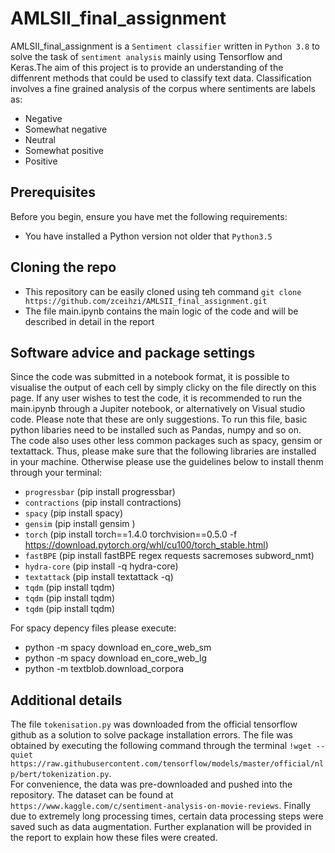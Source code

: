 <!-- # AMLSII_final_assignment
pip install progressbar
pip install contractions
pip install sentencepiece

pip install spacy
pip install gensim 
pip install torch==1.4.0 torchvision==0.5.0 -f https://download.pytorch.org/whl/cu100/torch_stable.html
pip install fastBPE regex requests sacremoses subword_nmt
pip install -q hydra-core
pip install tqdm

!pip install textattack -q
!pip install GPUtil

python -m spacy download en_core_web_sm
python -m spacy download en_core_web_lg
python -m textblob.download_corpora
wget --quiet https://raw.githubusercontent.com/tensorflow/models/master/official/nlp/bert/tokenization.py -->

<!--- These are examples. See https://shields.io for others or to customize this set of shields. You might want to include dependencies, project status and licence info here --->

# AMLSII_final_assignment

AMLSII_final_assignment is a `Sentiment classifier` written in `Python 3.8` to  solve the task of `sentiment analysis` mainly using Tensorflow and Keras.The aim of this project is to provide an understanding of the diffenrent methods that could be used to classify text data. Classification involves a fine grained analysis of the corpus where sentiments are labels as: 
* Negative
* Somewhat negative
* Neutral
* Somewhat positive 
* Positive

## Prerequisites

Before you begin, ensure you have met the following requirements:
* You have installed a Python version not older that `Python3.5`

## Cloning the repo 
* This repository can be easily cloned using teh command `git clone https://github.com/zceihzi/AMLSII_final_assignment.git`
* The file main.ipynb contains the main logic of the code and will be described in detail in the report

## Software advice and package settings 

Since the code was submitted in a notebook format, it is possible to visualise the output of each cell by simply clicky on the file directly on this page. If any user wishes to test the code, it is recommended to run the main.ipynb through a Jupiter notebook, or alternatively on Visual studio code. Please note that these are only suggestions. To run this file, basic python libaries need to be installed such as Pandas, numpy and so on. 
<br />
The code also uses other less common packages such as spacy, gensim or textattack. Thus, please make sure that the following libraries are installed in your machine. Otherwise please use the guidelines below to install thenm through your terminal: 

* `progressbar` (pip install progressbar)
* `contractions` (pip install contractions)
* `spacy` (pip install spacy)
* `gensim` (pip install gensim )
* `torch` (pip install torch==1.4.0 torchvision==0.5.0 -f https://download.pytorch.org/whl/cu100/torch_stable.html)
* `fastBPE` (pip install fastBPE regex requests sacremoses subword_nmt)
* `hydra-core` (pip install -q hydra-core)
* `textattack` (pip install textattack -q)
* `tqdm` (pip install tqdm)
* `tqdm` (pip install tqdm)
* `tqdm` (pip install tqdm)


For spacy depency files please execute: 

* python -m spacy download en_core_web_sm
* python -m spacy download en_core_web_lg
* python -m textblob.download_corpora


## Additional details
The file `tokenisation.py` was downloaded from the official tensorflow github as a solution to solve package installation errors. The file was obtained by executing the following command through the terminal `!wget --quiet https://raw.githubusercontent.com/tensorflow/models/master/official/nlp/bert/tokenization.py`. 
<br />
For convenience, the data was pre-downloaded and pushed into the repository. The dataset can be found at `https://www.kaggle.com/c/sentiment-analysis-on-movie-reviews`. Finally due to extremely long processing times, certain data processing steps were saved such as data augmentation. Further explanation will be provided in the report to explain how these files were created.

